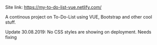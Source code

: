 Site link: https://my-to-do-list-vue.netlify.com/

A continous project on To-Do-List using VUE, Bootstrap and other cool stuff.

Update 30.08.2019: No CSS styles are showing on deployment. Needs fixing
